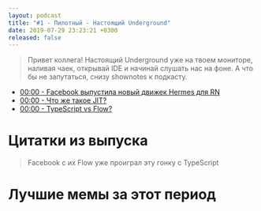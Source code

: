 ```yaml
---
layout: podcast
title: "#1 - Пилотный - Настоящий Underground"
date: 2019-07-29 23:23:21 +0300
released: false
---
```


> Привет коллега! Настоящий Underground уже на твоем мониторе, наливая чаек, открывай IDE и начинай слушать нас на фоне. А что бы не запутаться, снизу shownotes к подкасту.

- [00:00 - Facebook выпустила новый движек Hermes для RN](#)
- [00:00 - Что же такое JIT?](#)
- [00:00 - TypeScript vs Flow?](#)

# Цитатки из выпуска

> Facebook с их Flow уже проиграл эту гонку с TypeScript

# Лучшие мемы за этот период


